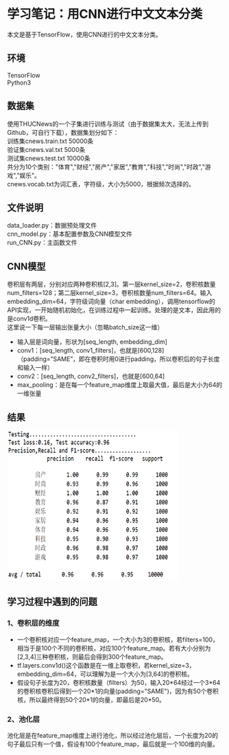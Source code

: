 # 学习笔记：用CNN进行中文文本分类
本文是基于TensorFlow，使用CNN进行的中文文本分类。<br>
## 环境
TensorFlow<br>
Python3<br>
## 数据集
使用THUCNews的一个子集进行训练与测试（由于数据集太大，无法上传到Github，可自行下载），数据集划分如下：<br>
训练集cnews.train.txt   50000条<br>
验证集cnews.val.txt   5000条<br>
测试集cnews.test.txt   10000条<br>
共分为10个类别："体育","财经","房产","家居","教育","科技","时尚","时政","游戏","娱乐"。<br>
cnews.vocab.txt为词汇表，字符级，大小为5000，根据频次选择的。<br>
## 文件说明
data_loader.py：数据预处理文件<br>
cnn_model.py：基本配置参数及CNN模型文件<br>
run_CNN.py：主函数文件<br>

## CNN模型
卷积层有两层，分别对应两种卷积核[2,3]。第一层kernel_size=2，卷积核数量num_filters=128；第二层kernel_size=3，卷积核数量num_filters=64。输入embedding_dim=64，字符级词向量（char embedding），调用tensorflow的API实现，一开始随机初始化，在训练过程中一起训练。处理的是文本，因此用的是conv1d卷积。<br>
这里说一下每一层输出张量大小（忽略batch_size这一维）<br>
* 输入层是词向量，形状为[seq_length, embedding_dim]<br>
* conv1：[seq_length, conv1_filters]，也就是[600,128] （padding=”SAME”，即在卷积时用0进行padding，所以卷积后的句子长度和输入一样）<br>
* conv2：[seq_length, conv2_filters]，也就是[600,64]<br>
* max_pooling：是在每一个feature_map维度上取最大值，最后是大小为64的一维张量<br>
## 结果
<img src="https://github.com/snow123321/Text_Classification_CNN/blob/master/images/picture_1.png" width="400" height="350"><br>

## 学习过程中遇到的问题
### 1、卷积层的维度
* 一个卷积核对应一个feature_map，一个大小为3的卷积核，若filters=100，相当于是100个不同的卷积核，对应100个feature_map。若有大小分别为[2,3,4]三种卷积核，则最后会得到300个feature_map。<br>
* tf.layers.conv1d()这个函数是在一维上取卷积，若kernel_size=3，embedding_dim=64，可以理解为是一个大小为[3,64]的卷积核。<br>
* 假设句子长度为20，卷积核数量（filters）为50，输入20\*64经过一个3\*64的卷积核卷积后得到一个20\*1的向量(padding="SAME")，因为有50个卷积核，所以最终得到50个20\*1的向量，即最后是20\*50。<br>
### 2、池化层
池化层是在feature_map维度上进行池化，所以经过池化层后，一个长度为20的句子最后只有一个值，假设有100个feature_map，最后就是一个100维的向量。<br>



